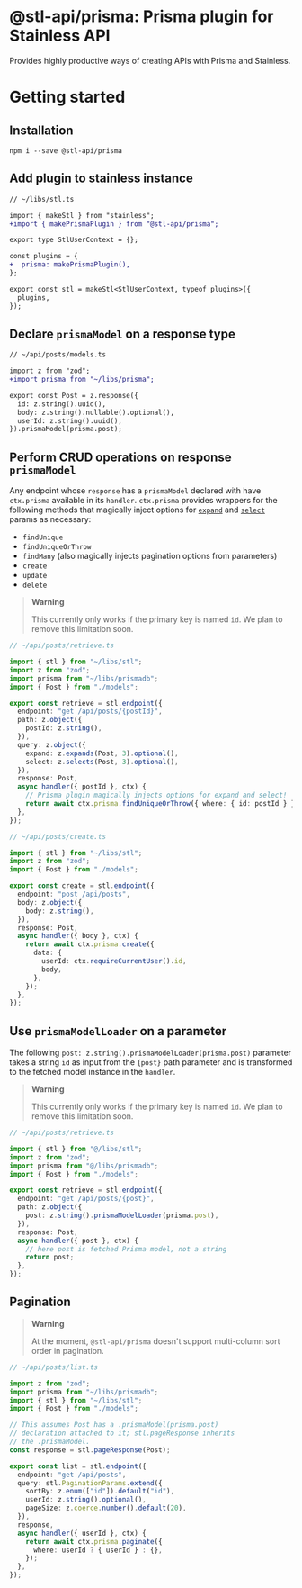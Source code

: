 # @stl-api/prisma: Prisma plugin for Stainless API

Provides highly productive ways of creating APIs with Prisma and Stainless.

# Getting started

## Installation

```
npm i --save @stl-api/prisma
```

## Add plugin to stainless instance

```diff
// ~/libs/stl.ts

import { makeStl } from "stainless";
+import { makePrismaPlugin } from "@stl-api/prisma";

export type StlUserContext = {};

const plugins = {
+  prisma: makePrismaPlugin(),
};

export const stl = makeStl<StlUserContext, typeof plugins>({
  plugins,
});
```

## Declare `prismaModel` on a response type

```diff
// ~/api/posts/models.ts

import z from "zod";
+import prisma from "~/libs/prisma";

export const Post = z.response({
  id: z.string().uuid(),
  body: z.string().nullable().optional(),
  userId: z.string().uuid(),
}).prismaModel(prisma.post);
```

## Perform CRUD operations on response `prismaModel`

Any endpoint whose `response` has a `prismaModel` declared with have `ctx.prisma`
available in its `handler`. `ctx.prisma` provides wrappers for the following methods
that magically inject options for [`expand`](/packages/stainless/docs/expansion.md)
and [`select`](/packages/stainless/docs/selection.md) params as necessary:

- `findUnique`
- `findUniqueOrThrow`
- `findMany` (also magically injects pagination options from parameters)
- `create`
- `update`
- `delete`

> **Warning**
>
> This currently only works if the primary key is named `id`.
> We plan to remove this limitation soon.

```ts
// ~/api/posts/retrieve.ts

import { stl } from "~/libs/stl";
import z from "zod";
import prisma from "~/libs/prismadb";
import { Post } from "./models";

export const retrieve = stl.endpoint({
  endpoint: "get /api/posts/{postId}",
  path: z.object({
    postId: z.string(),
  }),
  query: z.object({
    expand: z.expands(Post, 3).optional(),
    select: z.selects(Post, 3).optional(),
  }),
  response: Post,
  async handler({ postId }, ctx) {
    // Prisma plugin magically injects options for expand and select!
    return await ctx.prisma.findUniqueOrThrow({ where: { id: postId } });
  },
});
```

```ts
// ~/api/posts/create.ts

import { stl } from "~/libs/stl";
import z from "zod";
import { Post } from "./models";

export const create = stl.endpoint({
  endpoint: "post /api/posts",
  body: z.object({
    body: z.string(),
  }),
  response: Post,
  async handler({ body }, ctx) {
    return await ctx.prisma.create({
      data: {
        userId: ctx.requireCurrentUser().id,
        body,
      },
    });
  },
});
```

## Use `prismaModelLoader` on a parameter

The following `post: z.string().prismaModelLoader(prisma.post)`
parameter takes a string `id` as input from the `{post}` path
parameter and is transformed to the fetched model instance in
the `handler`.

> **Warning**
>
> This currently only works if the primary key is named `id`.
> We plan to remove this limitation soon.

```ts
// ~/api/posts/retrieve.ts

import { stl } from "@/libs/stl";
import z from "zod";
import prisma from "@/libs/prismadb";
import { Post } from "./models";

export const retrieve = stl.endpoint({
  endpoint: "get /api/posts/{post}",
  path: z.object({
    post: z.string().prismaModelLoader(prisma.post),
  }),
  response: Post,
  async handler({ post }, ctx) {
    // here post is fetched Prisma model, not a string
    return post;
  },
});
```

## Pagination

> **Warning**
>
> At the moment, `@stl-api/prisma` doesn't support multi-column
> sort order in pagination.

```ts
// ~/api/posts/list.ts

import z from "zod";
import prisma from "~/libs/prismadb";
import { stl } from "~/libs/stl";
import { Post } from "./models";

// This assumes Post has a .prismaModel(prisma.post)
// declaration attached to it; stl.pageResponse inherits
// the .prismaModel.
const response = stl.pageResponse(Post);

export const list = stl.endpoint({
  endpoint: "get /api/posts",
  query: stl.PaginationParams.extend({
    sortBy: z.enum(["id"]).default("id"),
    userId: z.string().optional(),
    pageSize: z.coerce.number().default(20),
  }),
  response,
  async handler({ userId }, ctx) {
    return await ctx.prisma.paginate({
      where: userId ? { userId } : {},
    });
  },
});
```

